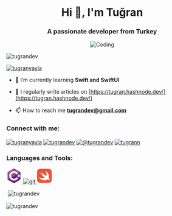 <h1 align="center">Hi 👋, I'm Tuğran</h1>
<h3 align="center">A passionate developer from Turkey</h3>
<p align="center"> <img src="https://media.tenor.com/GfSX-u7VGM4AAAAC/coding.gif" alt="Coding" /> </p>

<p align="left"> <img src="https://komarev.com/ghpvc/?username=tugrandev&label=Profile%20views&color=0e75b6&style=flat" alt="tugrandev" /> </p>

<p align="left"> <a href="https://twitter.com/tugranyayla" target="blank"><img src="https://img.shields.io/twitter/follow/tugranyayla?logo=twitter&style=for-the-badge" alt="tugranyayla" /></a> </p>

- 🌱 I’m currently learning **Swift and SwiftUI**

- 📝 I regularly write articles on [https://tugran.hashnode.dev/](https://tugran.hashnode.dev/)

- 📫 How to reach me **tugrandev@gmail.com**

<h3 align="left">Connect with me:</h3>
<p align="left">
<a href="https://twitter.com/tugranyayla" target="blank"><img align="center" src="https://raw.githubusercontent.com/rahuldkjain/github-profile-readme-generator/master/src/images/icons/Social/twitter.svg" alt="tugranyayla" height="30" width="40" /></a>
<a href="https://linkedin.com/in/tugrandev" target="blank"><img align="center" src="https://raw.githubusercontent.com/rahuldkjain/github-profile-readme-generator/master/src/images/icons/Social/linked-in-alt.svg" alt="tugrandev" height="30" width="40" /></a>
<a href="https://medium.com/@tugrandev" target="blank"><img align="center" src="https://raw.githubusercontent.com/rahuldkjain/github-profile-readme-generator/master/src/images/icons/Social/medium.svg" alt="@tugrandev" height="30" width="40" /></a>
<a href="https://instagram.com/tugrann" target="blank"><img align="center" src="https://raw.githubusercontent.com/rahuldkjain/github-profile-readme-generator/master/src/images/icons/Social/instagram.svg" alt="tugrann" height="30" width="40" /></a>
</p>

<h3 align="left">Languages and Tools:</h3>
<p align="left"> <a href="https://www.w3schools.com/cs/" target="_blank" rel="noreferrer"> <img src="https://raw.githubusercontent.com/devicons/devicon/master/icons/csharp/csharp-original.svg" alt="csharp" width="40" height="40"/> </a> <a href="https://git-scm.com/" target="_blank" rel="noreferrer"> <img src="https://www.vectorlogo.zone/logos/git-scm/git-scm-icon.svg" alt="git" width="40" height="40"/> </a> <a href="https://developer.apple.com/swift/" target="_blank" rel="noreferrer"> <img src="https://raw.githubusercontent.com/devicons/devicon/master/icons/swift/swift-original.svg" alt="swift" width="40" height="40"/> </a> </p>

<p>&nbsp;<img align="center" src="https://github-readme-stats.vercel.app/api?username=tugrandev&show_icons=true&locale=en" alt="tugrandev" /></p>

<p><img align="center" src="https://github-readme-streak-stats.herokuapp.com/?user=tugrandev&" alt="tugrandev" /></p>
